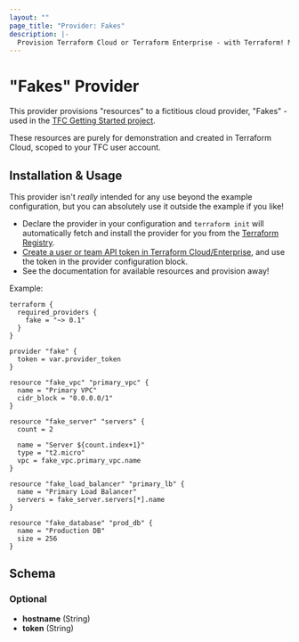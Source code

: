 ```yaml
---
layout: ""
page_title: "Provider: Fakes"
description: |-
  Provision Terraform Cloud or Terraform Enterprise - with Terraform! Management of organizations, workspaces, teams, variables, run triggers, policy sets, and more. Maintained by the Terraform Cloud team at HashiCorp.
---
```


# "Fakes" Provider

This provider provisions "resources" to a fictitious cloud provider, "Fakes" - used in the [TFC Getting Started project](https://github.com/hashicorp/tfc-getting-started).

These resources are purely for demonstration and created in Terraform Cloud, scoped to your TFC user account.

## Installation & Usage

This provider isn't _really_ intended for any use beyond the example configuration, but you can absolutely use it outside the example if you like!

* Declare the provider in your configuration and `terraform init` will automatically fetch and install the provider for you from the [Terraform Registry](https://registry.terraform.io/).
* [Create a user or team API token in Terraform Cloud/Enterprise](https://www.terraform.io/docs/cloud/users-teams-organizations/api-tokens.html), and use the token in the provider configuration block.
* See the documentation for available resources and provision away!

Example:

```hcl
terraform {
  required_providers {
    fake = "~> 0.1"
  }
}

provider "fake" {
  token = var.provider_token
}

resource "fake_vpc" "primary_vpc" {
  name = "Primary VPC"
  cidr_block = "0.0.0.0/1"
}

resource "fake_server" "servers" {
  count = 2

  name = "Server ${count.index+1}"
  type = "t2.micro"
  vpc = fake_vpc.primary_vpc.name
}

resource "fake_load_balancer" "primary_lb" {
  name = "Primary Load Balancer"
  servers = fake_server.servers[*].name
}

resource "fake_database" "prod_db" {
  name = "Production DB"
  size = 256
}
```

## Schema

### Optional

- **hostname** (String)
- **token** (String)

